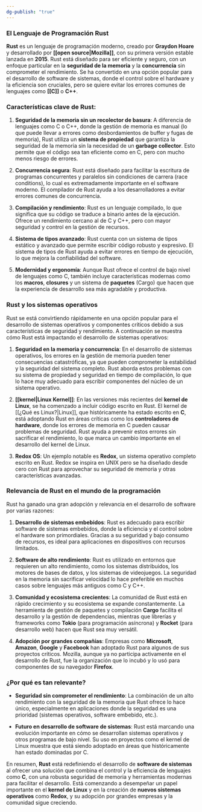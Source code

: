 ```yaml
---
dg-publish: "true"
---
```

### El Lenguaje de Programación **Rust**

**Rust** es un lenguaje de programación moderno, creado por **Graydon Hoare** y desarrollado por **[[open source|Mozilla]]**, con su primera versión estable lanzada en **2015**. Rust está diseñado para ser eficiente y seguro, con un enfoque particular en la **seguridad de la memoria** y la **concurrencia** sin comprometer el rendimiento. Se ha convertido en una opción popular para el desarrollo de software de sistemas, donde el control sobre el hardware y la eficiencia son cruciales, pero se quiere evitar los errores comunes de lenguajes como **[[C]]** o **C++**.

### Características clave de Rust:

1. **Seguridad de la memoria sin un recolector de basura**: A diferencia de lenguajes como C o C++, donde la gestión de memoria es manual (lo que puede llevar a errores como desbordamientos de buffer y fugas de memoria), Rust utiliza un **sistema de propiedad** que garantiza la seguridad de la memoria sin la necesidad de un **garbage collector**. Esto permite que el código sea tan eficiente como en C, pero con mucho menos riesgo de errores.
    
2. **Concurrencia segura**: Rust está diseñado para facilitar la escritura de programas concurrentes y paralelos sin condiciones de carrera (race conditions), lo cual es extremadamente importante en el software moderno. El compilador de Rust ayuda a los desarrolladores a evitar errores comunes de concurrencia.
    
3. **Compilación y rendimiento**: Rust es un lenguaje compilado, lo que significa que su código se traduce a binario antes de la ejecución. Ofrece un rendimiento cercano al de C y C++, pero con mayor seguridad y control en la gestión de recursos.
    
4. **Sistema de tipos avanzado**: Rust cuenta con un sistema de tipos estático y avanzado que permite escribir código robusto y expresivo. El sistema de tipos de Rust ayuda a evitar errores en tiempo de ejecución, lo que mejora la confiabilidad del software.
    
5. **Modernidad y ergonomía**: Aunque Rust ofrece el control de bajo nivel de lenguajes como C, también incluye características modernas como los **macros**, **closures** y un sistema de **paquetes** (Cargo) que hacen que la experiencia de desarrollo sea más agradable y productiva.
    

### Rust y los sistemas operativos

Rust se está convirtiendo rápidamente en una opción popular para el desarrollo de sistemas operativos y componentes críticos debido a sus características de seguridad y rendimiento. A continuación se muestra cómo Rust está impactando el desarrollo de sistemas operativos:

1. **Seguridad en la memoria y concurrencia**: En el desarrollo de sistemas operativos, los errores en la gestión de memoria pueden tener consecuencias catastróficas, ya que pueden comprometer la estabilidad y la seguridad del sistema completo. Rust aborda estos problemas con su sistema de propiedad y seguridad en tiempo de compilación, lo que lo hace muy adecuado para escribir componentes del núcleo de un sistema operativo.
    
2. **[[kernel|Linux Kernel]]**: En las versiones más recientes del **kernel de Linux**, se ha comenzado a incluir código escrito en Rust. El kernel de [[¿Qué es Linux?|Linux]], que históricamente ha estado escrito en **C**, está adoptando Rust en áreas críticas como los **controladores de hardware**, donde los errores de memoria en C pueden causar problemas de seguridad. Rust ayuda a prevenir estos errores sin sacrificar el rendimiento, lo que marca un cambio importante en el desarrollo del kernel de Linux.
    
3. **Redox OS**: Un ejemplo notable es **Redox**, un sistema operativo completo escrito en Rust. Redox se inspira en UNIX pero se ha diseñado desde cero con Rust para aprovechar su seguridad de memoria y otras características avanzadas.
    

### Relevancia de Rust en el mundo de la programación

Rust ha ganado una gran adopción y relevancia en el desarrollo de software por varias razones:

1. **Desarrollo de sistemas embebidos**: Rust es adecuado para escribir software de sistemas embebidos, donde la eficiencia y el control sobre el hardware son primordiales. Gracias a su seguridad y bajo consumo de recursos, es ideal para aplicaciones en dispositivos con recursos limitados.
    
2. **Software de alto rendimiento**: Rust es utilizado en entornos que requieren un alto rendimiento, como los sistemas distribuidos, los motores de bases de datos, y los sistemas de videojuegos. La seguridad en la memoria sin sacrificar velocidad lo hace preferible en muchos casos sobre lenguajes más antiguos como C y C++.
    
3. **Comunidad y ecosistema crecientes**: La comunidad de Rust está en rápido crecimiento y su ecosistema se expande constantemente. La herramienta de gestión de paquetes y compilación **Cargo** facilita el desarrollo y la gestión de dependencias, mientras que librerías y frameworks como **Tokio** (para programación asíncrona) y **Rocket** (para desarrollo web) hacen que Rust sea muy versátil.
    
4. **Adopción por grandes compañías**: Empresas como **Microsoft**, **Amazon**, **Google** y **Facebook** han adoptado Rust para algunos de sus proyectos críticos. Mozilla, aunque ya no participa activamente en el desarrollo de Rust, fue la organización que lo incubó y lo usó para componentes de su navegador **Firefox**.
    

### ¿Por qué es tan relevante?

- **Seguridad sin comprometer el rendimiento**: La combinación de un alto rendimiento con la seguridad de la memoria que Rust ofrece lo hace único, especialmente en aplicaciones donde la seguridad es una prioridad (sistemas operativos, software embebido, etc.).
    
- **Futuro en desarrollo de software de sistemas**: Rust está marcando una evolución importante en cómo se desarrollan sistemas operativos y otros programas de bajo nivel. Su uso en proyectos como el kernel de Linux muestra que está siendo adoptado en áreas que históricamente han estado dominadas por C.
    

En resumen, **Rust** está redefiniendo el desarrollo de **software de sistemas** al ofrecer una solución que combina el control y la eficiencia de lenguajes como **C**, con una robusta seguridad de memoria y herramientas modernas para facilitar el desarrollo. Está comenzando a desempeñar un papel importante en el **kernel de Linux** y en la creación de **nuevos sistemas operativos** como **Redox**, y su adopción por grandes empresas y la comunidad sigue creciendo.